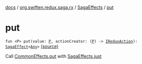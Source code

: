 [docs](../../index.md) / [org.swiften.redux.saga.rx](../index.md) / [SagaEffects](index.md) / [put](./put.md)

# put

`fun <P> put(value: `[`P`](put.md#P)`, actionCreator: (`[`P`](put.md#P)`) -> `[`IReduxAction`](../../org.swiften.redux.core/-i-redux-action.md)`): `[`SagaEffect`](../../org.swiften.redux.saga.common/-saga-effect/index.md)`<`[`Any`](https://kotlinlang.org/api/latest/jvm/stdlib/kotlin/-any/index.html)`>` [(source)](https://github.com/protoman92/KotlinRedux/tree/master/common/common-rx-saga/src/main/kotlin/org/swiften/redux/saga/rx/SagaEffects.kt#L35)

Call [CommonEffects.put](../../org.swiften.redux.saga.common/-common-effects/put.md) with [SagaEffects.just](just.md)

